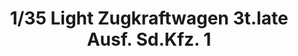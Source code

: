 ---
layout: product
title: "1/35 Light Zugkraftwagen 3t.late Ausf. Sd.Kfz. 1"
price: "4300" 
desc: "Maketa"
img_path: "/assets/img/AFV35047.webp"
brand: "N/A"
available: false
special_offer: false
new: false
soon: false
cat: "010000"
subcat: "015100"
subsubcat: "0N/A"
sifra: "AFV35047"
popular: false
spec: false
---